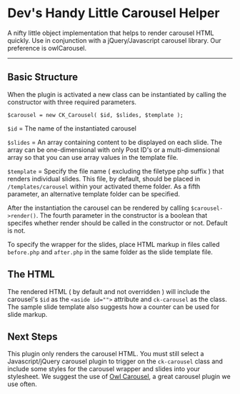 # Dev's Handy Little Carousel Helper
A nifty little object implementation that helps to render carousel HTML quickly. Use in conjunction with a jQuery/Javascript carousel library. Our preference is owlCarousel.

---

## Basic Structure
When the plugin is activated a new class can be instantiated by calling the constructor with three required parameters.

`$carousel = new CK_Carousel( $id, $slides, $template );`

`$id` = The name of the instantiated carousel

`$slides` = An array containing content to be displayed on each slide. The array can be one-dimensional with only Post ID's or a multi-dimensional array so that you can use array values in the template file.

`$template` = Specify the file name ( excluding the filetype php suffix ) that renders individual slides. This file, by default, should be placed in `/templates/carousel` within your activated theme folder. As a fifth parameter, an alternative template folder can be specified.

After the instantiation the carousel can be rendered by calling `$carousel->render()`. The fourth parameter in the constructor is a boolean that specifes whether render should be called in the constructor or not. Default is not.

To specify the wrapper for the slides, place HTML markup in files called `before.php` and `after.php` in the same folder as the slide template file.

## The HTML
The rendered HTML ( by default and not overridden ) will include the carousel's `$id` as the `<aside id="">` attribute and `ck-carousel` as the class. The sample slide template also suggests how a counter can be used for slide markup.

## Next Steps
This plugin only renders the carousel HTML. You must still select a Javascript/jQuery carousel plugin to trigger on the `ck-carousel` class and include some styles for the carousel wrapper and slides into your stylesheet. We suggest the use of [Owl Carousel](https://owlcarousel2.github.io/OwlCarousel2/), a great carousel plugin we use often.

